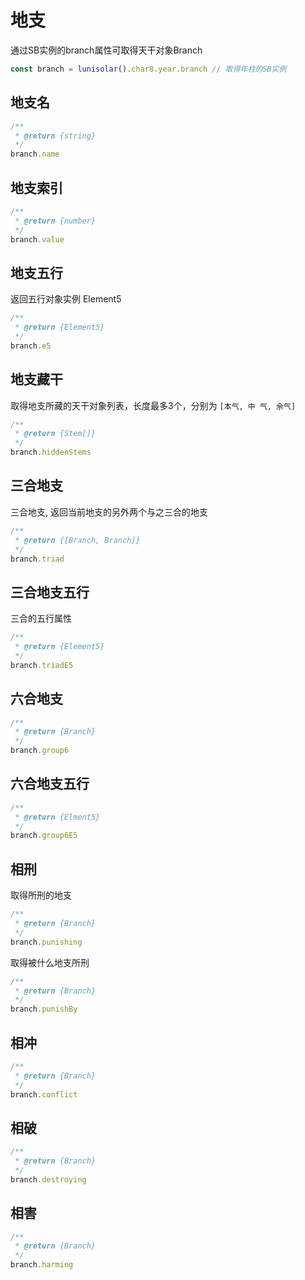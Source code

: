 # 地支

通过SB实例的branch属性可取得天干对象Branch

```typescript
const branch = lunisolar().char8.year.branch // 取得年柱的SB实例
```

## 地支名

```typescript
/**
 * @return {string}
 */
branch.name
```

## 地支索引

```typescript
/**
 * @return {number}
 */
branch.value
```

## 地支五行

返回五行对象实例 Element5

```typescript
/**
 * @return {Element5}
 */
branch.e5
```

## 地支藏干

取得地支所藏的天干对象列表，长度最多3个，分别为 `[本气, 中 气, 余气]`

```typescript
/**
 * @return {Stem[]}
 */
branch.hiddenStems
```

## 三合地支

三合地支, 返回当前地支的另外两个与之三合的地支

```typescript
/**
 * @return {[Branch, Branch]}
 */
branch.triad
```

## 三合地支五行

三合的五行属性

```typescript
/**
 * @return {Element5}
 */
branch.triadE5
```

## 六合地支

```typescript
/**
 * @return {Branch}
 */
branch.group6
```

## 六合地支五行

```typescript
/**
 * @return {Elment5}
 */
branch.group6E5
```

## 相刑

取得所刑的地支

```typescript
/**
 * @return {Branch}
 */
branch.punishing
```

取得被什么地支所刑

```typescript
/**
 * @return {Branch}
 */
branch.punishBy
```

## 相冲

```typescript
/**
 * @return {Branch}
 */
branch.conflict
```

## 相破

```typescript
/**
 * @return {Branch}
 */
branch.destroying
```

## 相害

```typescript
/**
 * @return {Branch}
 */
branch.harming
```
